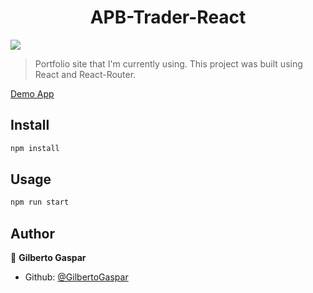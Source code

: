 <h1 align="center">APB-Trader-React </h1>
<p>
  <img src="https://img.shields.io/badge/version-1.0-blue.svg?cacheSeconds=2592000" />
</p>

> Portfolio site that I'm currently using. This project was built using React and React-Router.

<a target="_blank" rel="noopener noreferrer" href="https://gilbertogaspar.github.io/">Demo App</a>

## Install

```sh
npm install
```

## Usage

```sh
npm run start
```

## Author

👤 **Gilberto Gaspar**

- Github: [@GilbertoGaspar](https://github.com/GilbertoGaspar)
